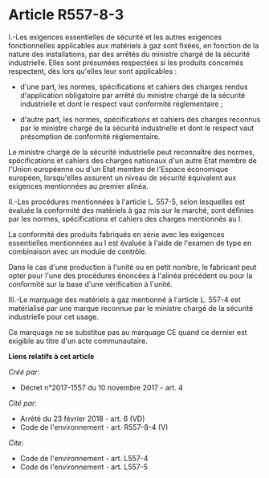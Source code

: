 # Article R557-8-3

I.-Les exigences essentielles de sécurité et les autres exigences fonctionnelles applicables aux matériels à gaz sont fixées,
en fonction de la nature des installations, par des arrêtés du ministre chargé de la sécurité industrielle. Elles sont
présumées respectées si les produits concernés respectent, dès lors qu'elles leur sont applicables :

- d'une part, les normes, spécifications et cahiers des charges rendus d'application obligatoire par arrêté du ministre
chargé de la sécurité industrielle et dont le respect vaut conformité réglementaire ;

- d'autre part, les normes, spécifications et cahiers des charges reconnus par le ministre chargé de la sécurité industrielle
et dont le respect vaut présomption de conformité réglementaire. 

Le ministre chargé de la sécurité industrielle peut reconnaître des normes, spécifications et cahiers des charges nationaux
d'un autre Etat membre de l'Union européenne ou d'un Etat membre de l'Espace économique européen, lorsqu'elles assurent un
niveau de sécurité équivalent aux exigences mentionnées au premier alinéa. 

II.-Les procédures mentionnées à l'article L. 557-5, selon lesquelles est évaluée la conformité des matériels à gaz mis sur
le marché, sont définies par les normes, spécifications et cahiers des charges mentionnés au I. 

La conformité des produits fabriqués en série avec les exigences essentielles mentionnées au I est évaluée à l'aide de
l'examen de type en combinaison avec un module de contrôle. 

Dans le cas d'une production à l'unité ou en petit nombre, le fabricant peut opter pour l'une des procédures énoncées à
l'alinéa précédent ou pour la conformité sur la base d'une vérification à l'unité. 

III.-Le marquage des matériels à gaz mentionné à l'article L. 557-4 est matérialisé par une marque reconnue par le ministre
chargé de la sécurité industrielle pour cet usage. 

Ce marquage ne se substitue pas au marquage CE quand ce dernier est exigible au titre d'un acte communautaire.

**Liens relatifs à cet article**

_Créé par_:

  - Décret n°2017-1557 du 10 novembre 2017 - art. 4

_Cité par_:

  - Arrêté du 23 février 2018 - art. 6 (VD)
  - Code de l'environnement - art. R557-8-4 (V)

_Cite_:

  - Code de l'environnement - art. L557-4
  - Code de l'environnement - art. L557-5
